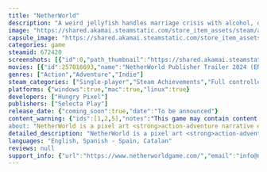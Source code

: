 ```yaml
---
title: "NetherWorld"
description: "A weird jellyfish handles marriage crisis with alcohol, drugs, sex, blows and lots of odd characters."
image: "https://shared.akamai.steamstatic.com/store_item_assets/steam/apps/672420/header.jpg?t=1732042826"
capsule_image: "https://shared.akamai.steamstatic.com/store_item_assets/steam/apps/672420/capsule_231x87.jpg?t=1732042826"
categories: game
steamid: 672420
screenshots: [{"id":0,"path_thumbnail":"https://shared.akamai.steamstatic.com/store_item_assets/steam/apps/672420/ss_995516d1b949882e407641ccbd1e4bde1a004b36.600x338.jpg?t=1732042826","path_full":"https://shared.akamai.steamstatic.com/store_item_assets/steam/apps/672420/ss_995516d1b949882e407641ccbd1e4bde1a004b36.1920x1080.jpg?t=1732042826"},{"id":1,"path_thumbnail":"https://shared.akamai.steamstatic.com/store_item_assets/steam/apps/672420/ss_f11f135d8410ff4e858d31703a529178e5400212.600x338.jpg?t=1732042826","path_full":"https://shared.akamai.steamstatic.com/store_item_assets/steam/apps/672420/ss_f11f135d8410ff4e858d31703a529178e5400212.1920x1080.jpg?t=1732042826"},{"id":2,"path_thumbnail":"https://shared.akamai.steamstatic.com/store_item_assets/steam/apps/672420/ss_812053e06c5cca89bc6e59fd7970173b12ae6196.600x338.jpg?t=1732042826","path_full":"https://shared.akamai.steamstatic.com/store_item_assets/steam/apps/672420/ss_812053e06c5cca89bc6e59fd7970173b12ae6196.1920x1080.jpg?t=1732042826"},{"id":3,"path_thumbnail":"https://shared.akamai.steamstatic.com/store_item_assets/steam/apps/672420/ss_ca2836a488a5a3a9e0fe75a1af6ec6ff085a0d42.600x338.jpg?t=1732042826","path_full":"https://shared.akamai.steamstatic.com/store_item_assets/steam/apps/672420/ss_ca2836a488a5a3a9e0fe75a1af6ec6ff085a0d42.1920x1080.jpg?t=1732042826"},{"id":4,"path_thumbnail":"https://shared.akamai.steamstatic.com/store_item_assets/steam/apps/672420/ss_0d499bc48d5864610e9b201e4f54c35323eb1d75.600x338.jpg?t=1732042826","path_full":"https://shared.akamai.steamstatic.com/store_item_assets/steam/apps/672420/ss_0d499bc48d5864610e9b201e4f54c35323eb1d75.1920x1080.jpg?t=1732042826"},{"id":5,"path_thumbnail":"https://shared.akamai.steamstatic.com/store_item_assets/steam/apps/672420/ss_e90aa1e4104c1ac329a3bd7b0efd0dc1c3c2f498.600x338.jpg?t=1732042826","path_full":"https://shared.akamai.steamstatic.com/store_item_assets/steam/apps/672420/ss_e90aa1e4104c1ac329a3bd7b0efd0dc1c3c2f498.1920x1080.jpg?t=1732042826"},{"id":6,"path_thumbnail":"https://shared.akamai.steamstatic.com/store_item_assets/steam/apps/672420/ss_2b21f16d3139a6e20bdc110699f3db56c314dd88.600x338.jpg?t=1732042826","path_full":"https://shared.akamai.steamstatic.com/store_item_assets/steam/apps/672420/ss_2b21f16d3139a6e20bdc110699f3db56c314dd88.1920x1080.jpg?t=1732042826"},{"id":7,"path_thumbnail":"https://shared.akamai.steamstatic.com/store_item_assets/steam/apps/672420/ss_3e54a64b861ad89f34ab6f6ca68c5ae4c208f425.600x338.jpg?t=1732042826","path_full":"https://shared.akamai.steamstatic.com/store_item_assets/steam/apps/672420/ss_3e54a64b861ad89f34ab6f6ca68c5ae4c208f425.1920x1080.jpg?t=1732042826"},{"id":9,"path_thumbnail":"https://shared.akamai.steamstatic.com/store_item_assets/steam/apps/672420/ss_3e9afd7f0c30dbccfe70c0c0cb60069c3925b8e6.600x338.jpg?t=1732042826","path_full":"https://shared.akamai.steamstatic.com/store_item_assets/steam/apps/672420/ss_3e9afd7f0c30dbccfe70c0c0cb60069c3925b8e6.1920x1080.jpg?t=1732042826"},{"id":10,"path_thumbnail":"https://shared.akamai.steamstatic.com/store_item_assets/steam/apps/672420/ss_90f8c10ae005f82dcb8da6282a16921ad4736587.600x338.jpg?t=1732042826","path_full":"https://shared.akamai.steamstatic.com/store_item_assets/steam/apps/672420/ss_90f8c10ae005f82dcb8da6282a16921ad4736587.1920x1080.jpg?t=1732042826"}]
movies: [{"id":257016693,"name":"NetherWorld Publisher Trailer 2024 (EN)","thumbnail":"https://shared.akamai.steamstatic.com/store_item_assets/steam/apps/257016693/movie.293x165.jpg?t=1713975729","webm":{"480":"http://video.akamai.steamstatic.com/store_trailers/257016693/movie480_vp9.webm?t=1713975729","max":"http://video.akamai.steamstatic.com/store_trailers/257016693/movie_max_vp9.webm?t=1713975729"},"mp4":{"480":"http://video.akamai.steamstatic.com/store_trailers/257016693/movie480.mp4?t=1713975729","max":"http://video.akamai.steamstatic.com/store_trailers/257016693/movie_max.mp4?t=1713975729"},"highlight":true}]
genres: ["Action","Adventure","Indie"]
steam_categories: ["Single-player","Steam Achievements","Full controller support","Steam Leaderboards"]
platforms: {"windows":true,"mac":true,"linux":true}
developers: ["Hungry Pixel"]
publishers: ["Selecta Play"]
release_date: {"coming_soon":true,"date":"To be announced"}
content_warning: {"ids":[1,2,5],"notes":"This game may contain content not appropriate for all ages or may not be appropriate for viewing at work: Some nudity and sexual themes, crude language, violence, use of drugs (beware cokehead mages!), discrimination and general mature content."}
about: "NetherWorld is a pixel art <strong>action-adventure narrative experience</strong>, and also a dark and decadent land full of filthy creatures.<br><img class=\"bb_img\" src=\"https://shared.akamai.steamstatic.com/store_item_assets/steam/apps/672420/extras/Steam_MainPage_Separador_ShitHappens_Medoo_616x100.png?t=1732042826\" /><br>After being abandoned by his wife, Medoo faces his disgrace going to the nearest bar to drown his sorrows in vodka. What started as a marriage crisis will soon become an unexpected, surreal and twisted journey surrounded by quirky fellow travelers.<br><br><img class=\"bb_img\" src=\"https://shared.akamai.steamstatic.com/store_item_assets/steam/apps/672420/extras/Steam_MainPage_Separador_Gameplay_Bozky_616x100.png?t=1732042826\" /><br><ul class=\"bb_ul\"><li><strong>STORY:</strong> Get along with cokehead mages, entrepreneur prostitutes, mobsters, sociopath kids, old perverts and more to fix the pieces of your broken life, or at least to try it.</li></ul><br><ul class=\"bb_ul\"><li><strong>MINIGAMES:</strong> Get money and items taking part in drinking competitions, having sex, shooting stuff or controlling a tick called Joe through filthy underground rogue-like dungeons.</li></ul><br><ul class=\"bb_ul\"><li><strong>BOSS FIGHTS:</strong> Time to kick some asses! <span class=\"bb_strike\">Survive</span> Fight savage bosses during your crazy adventure using all kind of guns… or unarmed!</li></ul>"
detailed_description: "NetherWorld is a pixel art <strong>action-adventure narrative experience</strong>, and also a dark and decadent land full of filthy creatures.<br><img class=\"bb_img\" src=\"https://shared.akamai.steamstatic.com/store_item_assets/steam/apps/672420/extras/Steam_MainPage_Separador_ShitHappens_Medoo_616x100.png?t=1732042826\" /><br>After being abandoned by his wife, Medoo faces his disgrace going to the nearest bar to drown his sorrows in vodka. What started as a marriage crisis will soon become an unexpected, surreal and twisted journey surrounded by quirky fellow travelers.<br><br><img class=\"bb_img\" src=\"https://shared.akamai.steamstatic.com/store_item_assets/steam/apps/672420/extras/Steam_MainPage_Separador_Gameplay_Bozky_616x100.png?t=1732042826\" /><br><ul class=\"bb_ul\"><li><strong>STORY:</strong> Get along with cokehead mages, entrepreneur prostitutes, mobsters, sociopath kids, old perverts and more to fix the pieces of your broken life, or at least to try it.</li></ul><br><ul class=\"bb_ul\"><li><strong>MINIGAMES:</strong> Get money and items taking part in drinking competitions, having sex, shooting stuff or controlling a tick called Joe through filthy underground rogue-like dungeons.</li></ul><br><ul class=\"bb_ul\"><li><strong>BOSS FIGHTS:</strong> Time to kick some asses! <span class=\"bb_strike\">Survive</span> Fight savage bosses during your crazy adventure using all kind of guns… or unarmed!</li></ul>"
languages: "English, Spanish - Spain, Catalan"
reviews: null
support_info: {"url":"https://www.netherworldgame.com/","email":"info@netherworldgame.com"}
---
```



